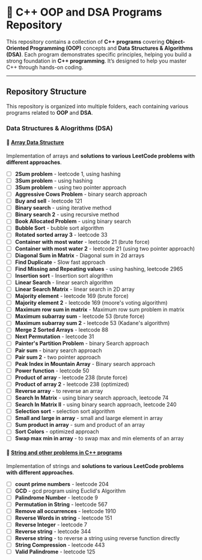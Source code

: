 # 🚀 C++ OOP and DSA Programs Repository  

This repository contains a collection of **C++ programs** covering **Object-Oriented Programming (OOP)** concepts and **Data Structures & Algorithms (DSA)**. Each program demonstrates specific principles, helping you build a strong foundation in **C++ programming**. It’s designed to help you master C++ through hands-on coding.

---

## Repository Structure

This repository is organized into multiple folders, each containing various programs related to **OOP** and **DSA**.

### Data Structures & Alogrithms (DSA)

#### 🔹 [Array Data Structure](./Array%20data%20structure/)  
Implementation of arrays and **solutions to various LeetCode problems with different approaches**.  

- [ ] **2Sum problem** - leetcode 1, using hashing
- [ ] **3Sum problem** - using hashing
- [ ] **3Sum problem** - using two pointer approach
- [ ] **Aggressive Cows Problem** - binary search approach
- [ ] **Buy and sell** - leetcode 121
- [ ] **Binary search** - using iterative method
- [ ] **Binary search 2** - using recursive method
- [ ] **Book Allocated Problem** - using binary search
- [ ] **Bubble Sort** - bubble sort algorithm 
- [ ] **Rotated sorted array 3** - leetcode 33
- [ ] **Container with most water** - leetcode 21 (brute force)
- [ ] **Container with most water 2** - leetcode 21 (using two pointer approach)
- [ ] **Diagonal Sum in Matrix** - Diagonal sum in 2d arrays
- [ ] **Find Duplicate** - Slow fast approach
- [ ] **Find Missing and Repeating values** - using hashing, leetcode 2965
- [ ] **Insertion sort** - Insertion sort alogrithm
- [ ] **Linear Search** - linear search algorithm
- [ ] **Linear Search Matrix** - linear search in 2D array
- [ ] **Majority element** - leetcode 169 (brute force)
- [ ] **Majority element 2** - leetcode 169 (moore's voting algorithm)
- [ ] **Maximum row sum in matrix** - Maximum row sum problem in matrix
- [ ] **Maximum subarray sum** - leetcode 53 (brute force)
- [ ] **Maximum subarray sum 2** - leetcode 53 (Kadane's algorithm)
- [ ] **Merge 2 Sorted Arrays** - leetcode 88 
- [ ] **Next Permutation** - leetcode 31
- [ ] **Painter's Partition Problem** - binary Search approach
- [ ] **Pair sum** - binary search approach
- [ ] **Pair sum 2** - two pointer approach
- [ ] **Peak Index in Mountain Array** - Binary search approach
- [ ] **Power function** - leetcode 50
- [ ] **Product of array** - leetcode 238 (brute force)
- [ ] **Product of array 2** - leetcode 238 (optimized)
- [ ] **Reverse array** - to reverse an array
- [ ] **Search In Matrix** - using binary search approach, leetcode 74
- [ ] **Search In Matrix II** - using binary search approach, leetcode 240
- [ ] **Selection sort** - selection sort algorithm
- [ ] **Small and large in array** - small and laarge element in array
- [ ] **Sum product in array** - sum and product of an array
- [ ] **Sort Colors** - optimized approach
- [ ] **Swap max min in array** - to swap max and min elements of an array

#### 🔹 [String and other problems in C++ programs](./Strings/)
Implementation of strings and **solutions to various LeetCode problems with different approaches**.  

- [ ] **count prime numbers** - leetcode 204
- [ ] **GCD** - gcd program using Euclid's Algorithm
- [ ] **Palindrome Number** - leetcode 9
- [ ] **Permutation in String** - leetcode 567
- [ ] **Remove all occurrences** - leetcode 1910
- [ ] **Reverse Words in string** - leetcode 151
- [ ] **Reverse Integer** - leetcode 7
- [ ] **Reverse string** - leetcode 344
- [ ] **Reverse string** - to reverse a string using reverse function directly
- [ ] **String Compression** - leetcode 443
- [ ] **Valid Palindrome** - leetcode 125
